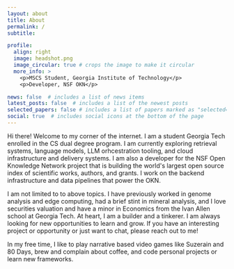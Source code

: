 ```yaml
---
layout: about
title: About
permalink: /
subtitle: 

profile:
  align: right
  image: headshot.png
  image_circular: true # crops the image to make it circular
  more_info: >
    <p>MSCS Student, Georgia Institute of Technology</p>
    <p>Developer, NSF OKN</p>

news: false  # includes a list of news items
latest_posts: false  # includes a list of the newest posts
selected_papers: false # includes a list of papers marked as "selected={true}"
social: true  # includes social icons at the bottom of the page
---
```


Hi there! Welcome to my corner of the internet. I am a student Georgia Tech enrolled in the CS dual degree program. I am currently exploring retrieval systems, language models, LLM orhcestration tooling, and cloud infrastructure and delivery systems. I am also a developer for the NSF Open Knowledge Network project that is building the world's largest open source index of scientific works, authors, and grants. I work on the backend infrastructure and data pipelines that power the OKN.

I am not limited to to above topics. I have previously worked in genome analysis and edge computing, had a brief stint in mineral analysis, and I love securities valuation and have a minor in Economics from the Ivan Allen school at Georgia Tech. At heart, I am a builder and a tinkerer. I am always looking for new opportunities to learn and grow. If you have an interesting project or opportunity or just want to chat, please reach out to me!

In my free time, I like to play narrative based video games like Suzerain and 80 Days, brew and complain about coffee, and code personal projects or learn new frameworks.
